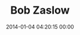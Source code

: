 ---
title: "Bob Zaslow"
date: 2014-01-04 04:20:15 00:00
permalink: /6281081apz
twitter: ""
likes: [1118,1493]
id: 2117
gravatar: "http://www.gravatar.com/avatar/5ef60cae93888c00339c0e35198a354c"
---